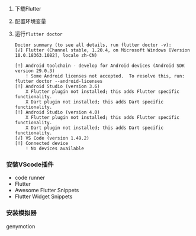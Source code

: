 1. 下载Flutter

2. 配置环境变量

3. 运行`flutter doctor`

   ```
   Doctor summary (to see all details, run flutter doctor -v):
   [√] Flutter (Channel stable, 1.20.4, on Microsoft Windows [Version 10.0.18363.1082], locale zh-CN)
   
   [!] Android toolchain - develop for Android devices (Android SDK version 29.0.3)
       ! Some Android licenses not accepted.  To resolve this, run: flutter doctor --android-licenses
   [!] Android Studio (version 3.6)
       X Flutter plugin not installed; this adds Flutter specific functionality.
       X Dart plugin not installed; this adds Dart specific functionality.
   [!] Android Studio (version 4.0)
       X Flutter plugin not installed; this adds Flutter specific functionality.
       X Dart plugin not installed; this adds Dart specific functionality.
   [√] VS Code (version 1.49.2)
   [!] Connected device
       ! No devices available
   ```



### 安装VScode插件

- code runner
- Flutter
- Awesome Flutter Snippets
- Flutter Widget Snippets

### 安装模拟器

genymotion